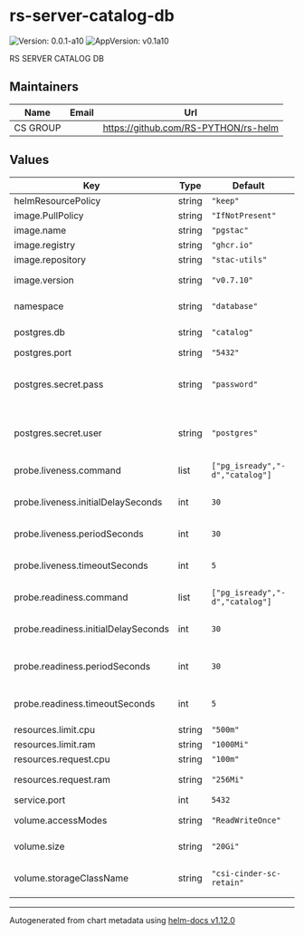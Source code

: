 # rs-server-catalog-db

![Version: 0.0.1-a10](https://img.shields.io/badge/Version-0.0.1--a10-informational?style=flat-square) ![AppVersion: v0.1a10](https://img.shields.io/badge/AppVersion-v0.1a10-informational?style=flat-square)

RS SERVER CATALOG DB

## Maintainers

| Name | Email | Url |
| ---- | ------ | --- |
| CS GROUP |  | <https://github.com/RS-PYTHON/rs-helm> |

## Values

| Key | Type | Default | Description |
|-----|------|---------|-------------|
| helmResourcePolicy | string | `"keep"` |  |
| image.PullPolicy | string | `"IfNotPresent"` | Image pull policy |
| image.name | string | `"pgstac"` | Image name |
| image.registry | string | `"ghcr.io"` | Image registry |
| image.repository | string | `"stac-utils"` | Image repository |
| image.version | string | `"v0.7.10"` | Image version, can be a tag or a digest |
| namespace | string | `"database"` | Namespace for the deployment |
| postgres.db | string | `"catalog"` | PostgreSQL database name |
| postgres.port | string | `"5432"` | PostgreSQL port |
| postgres.secret.pass | string | `"password"` | Password to authenticate with the PostgreSQL service |
| postgres.secret.user | string | `"postgres"` | Username to authenticate with the PostgreSQL service |
| probe.liveness.command | list | `["pg_isready","-d","catalog"]` | Command for the liveness probe |
| probe.liveness.initialDelaySeconds | int | `30` | InitialDelaySeconds for the liveness probe |
| probe.liveness.periodSeconds | int | `30` | periodSeconds for the liveness probe |
| probe.liveness.timeoutSeconds | int | `5` | timeoutSeconds for the liveness probe |
| probe.readiness.command | list | `["pg_isready","-d","catalog"]` | Command for the liveness probe |
| probe.readiness.initialDelaySeconds | int | `30` | InitialDelaySeconds for the readiness probe |
| probe.readiness.periodSeconds | int | `30` | periodSeconds for the readiness probe |
| probe.readiness.timeoutSeconds | int | `5` | timeoutSeconds for the readiness probe |
| resources.limit.cpu | string | `"500m"` | Pod CPU limit |
| resources.limit.ram | string | `"1000Mi"` | Pod memory limit |
| resources.request.cpu | string | `"100m"` | Pod CPU request |
| resources.request.ram | string | `"256Mi"` | Pod memory request |
| service.port | int | `5432` | Port for the service |
| volume.accessModes | string | `"ReadWriteOnce"` | AccessMode of the database volume |
| volume.size | string | `"20Gi"` | Size of the database volume |
| volume.storageClassName | string | `"csi-cinder-sc-retain"` | StorageClass of the database volume |

----------------------------------------------
Autogenerated from chart metadata using [helm-docs v1.12.0](https://github.com/norwoodj/helm-docs/releases/v1.12.0)
